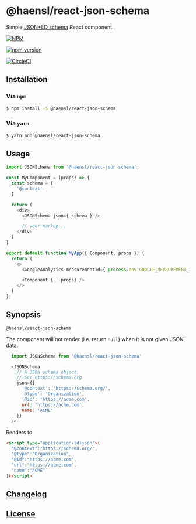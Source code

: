 # @haensl/react-json-schema

Simple [JSON+LD schema](https://schema.org/) React component.


[![NPM](https://nodei.co/npm/@haensl%2Freact-json-schema.png?downloads=true)](https://nodei.co/npm/@haensl%2Freact-json-schema/)

[![npm version](https://badge.fury.io/js/@haensl%2Freact-json-schema.svg)](http://badge.fury.io/js/@haensl%2Freact-json-schema)

[![CircleCI](https://circleci.com/gh/haensl/react-json-schema.svg?style=svg)](https://circleci.com/gh/haensl/react-json-schema)

## Installation

### Via `npm`

```bash
$ npm install -S @haensl/react-json-schema
```

### Via `yarn`

```bash
$ yarn add @haensl/react-json-schema
```

## Usage


```javascript
import JSONSchema from '@haensl/react-json-schema';

const MyComponent = (props) => {
  const schema = {
    '@context': 
  }

  return (
    <div>
      <JSONSchema json={ schema } />

      // your markup...
    </div>
  )
}

export default function MyApp({ Component, props }) {
  return (
    <>
      <GoogleAnalytics measurementId={ process.env.GOOGLE_MEASUREMENT_ID } />

      <Component {...props} />
    </>
  )
};
```

## Synopsis

`@haensl/react-json-schema`

The component will not render (i.e. return `null`) when it is not given JSON data.


```javascript
  import JSONSchema from '@haensl/react-json-schema'

  <JSONSchema
    // A JSON schema object.
    // See https://schema.org
    json={{
      '@context': 'https://schema.org/',
      '@type': 'Organization',
      '@id': 'https://acme.com',
      url: 'https://acme.com',
      name: 'ACME'
    }}
  />
```

Renders to

```html
<script type="application/ld+json">{
  "@context":"https://schema.org/",
  "@type":"Organization",
  "@id":"https://acme.com",
  "url":"https://acme.com",
  "name":"ACME"
}</script>
```

## [Changelog](CHANGELOG.md)

## [License](LICENSE)
